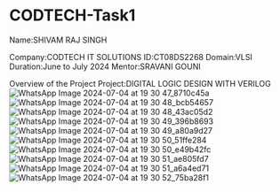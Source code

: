 # CODTECH-Task1
Name:SHIVAM RAJ SINGH 

Company:CODTECH IT SOLUTIONS 
ID:CT08DS2268
Domain:VLSI
Duration:June to July 2024
Mentor:SRAVANI GOUNI

Overview of the Project
Project:DIGITAL LOGIC DESIGN WITH VERILOG
![WhatsApp Image 2024-07-04 at 19 30 47_8710c45a](https://github.com/Shivamrajsingh001/CODTECH-Task1/assets/174721786/449ca969-a679-49a2-a811-f0b18e65f651)
![WhatsApp Image 2024-07-04 at 19 30 48_bcb54657](https://github.com/Shivamrajsingh001/CODTECH-Task1/assets/174721786/247c1106-9cb3-4958-898f-0e94329fda2f)
![WhatsApp Image 2024-07-04 at 19 30 48_43ac05d2](https://github.com/Shivamrajsingh001/CODTECH-Task1/assets/174721786/997c7907-d006-49ee-9ce6-d6e237f65ae3)
![WhatsApp Image 2024-07-04 at 19 30 49_396b8693](https://github.com/Shivamrajsingh001/CODTECH-Task1/assets/174721786/61e0dc1b-e173-4b3f-ac7b-1dd8004a3f1d)
![WhatsApp Image 2024-07-04 at 19 30 49_a80a9d27](https://github.com/Shivamrajsingh001/CODTECH-Task1/assets/174721786/0ed0125b-fa0f-4f3c-bb84-4c694f8ba832)
![WhatsApp Image 2024-07-04 at 19 30 50_51ffe284](https://github.com/Shivamrajsingh001/CODTECH-Task1/assets/174721786/2b0ae215-3ccb-4a68-9c56-8ff0b4d52929)
![WhatsApp Image 2024-07-04 at 19 30 50_e49b42fc](https://github.com/Shivamrajsingh001/CODTECH-Task1/assets/174721786/1950f2d2-cc09-48f5-943a-1215bf08e4e8)
![WhatsApp Image 2024-07-04 at 19 30 51_ae805fd7](https://github.com/Shivamrajsingh001/CODTECH-Task1/assets/174721786/1370500c-c8ab-4b90-a766-70acc9dd553b)
![WhatsApp Image 2024-07-04 at 19 30 51_a6a4ed71](https://github.com/Shivamrajsingh001/CODTECH-Task1/assets/174721786/f52e6fee-4fcd-4bce-b003-915f2cf39616)
![WhatsApp Image 2024-07-04 at 19 30 52_75ba28f1](https://github.com/Shivamrajsingh001/CODTECH-Task1/assets/174721786/e1d50f9e-3834-43ff-b33f-96d42e960e57)
